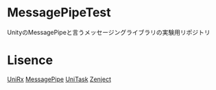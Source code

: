 # MessagePipeTest
UnityのMessagePipeと言うメッセージングライブラリの実験用リポジトリ

# Lisence

[UniRx](https://github.com/neuecc/UniRx)
[MessagePipe](https://github.com/Cysharp/MessagePipe)
[UniTask](https://github.com/Cysharp/UniTask)
[Zenject](https://github.com/modesttree/Zenject)

